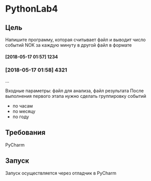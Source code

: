 # PythonLab4

## Цель
Напишите программу, которая считывает файл
и выводит число событий NOK за каждую минуту в другой файл в формате
#### [2018-05-17 01:57] 1234
### [2018-05-17 01:58] 4321
...

Входные параметры: файл для анализа, файл результата
После выполнения первого этапа нужно сделать группировку событий
- по часам
- по месяцу
- по году


## Требования
PyCharm

## Запуск
Запуск осуществляется через отладчик в PyCharm
